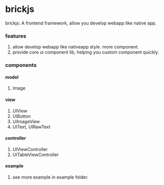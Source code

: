 # brickjs

brickjs: A frontend framework, allow you develop webapp like native app.

### features

1. allow develop webapp like nativeapp style. more component.
2. provide core ui component lib, helping you custom component quickly.

### components

#### model

1. Image

#### view

1. UIView
2. UIButton
3. UIImageView
4. UIText, UIRawText

#### controller

1. UIViewController
2. UITableViewController

#### example

1. see more example in example folder.
